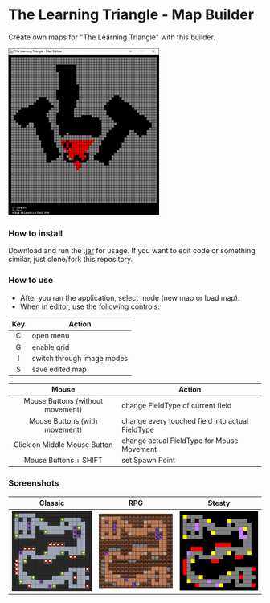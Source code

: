 # The Learning Triangle - Map Builder
Create own maps for "The Learning Triangle" with this builder.

<img src="https://github.com/KingMus/thelearningtriangle-mapbuilder/blob/master/TheLearningTriangle-MapBuilder/Images/TLT_Logo_in_Builder.PNG" width="300">

### How to install

Download and run the [.jar](https://github.com/KingMus/thelearningtriangle-mapbuilder/blob/master/TLT_MapBuilder.jar) for usage.
If you want to edit code or something similar, just clone/fork this repository.

### How to use

* After you ran the application, select mode (new map or load map).
* When in editor, use the following controls:

| Key | Action |
| :------: | ------ |
| C | open menu |
| G | enable grid |
| I | switch through image modes |
| S | save edited map |

| Mouse | Action |
| :------: | ------ |
| Mouse Buttons (without movement) | change FieldType of current field |
| Mouse Buttons (with movement) | change every touched field into actual FieldType |
| Click on Middle Mouse Button | change actual FieldType for Mouse Movement |
| Mouse Buttons + SHIFT | set Spawn Point |

### Screenshots

| Classic | RPG | Stesty |
| ------ | ------ | ------ |
| <img src="https://github.com/KingMus/thelearningtriangle-mapbuilder/blob/master/TheLearningTriangle-MapBuilder/Images/MapClassic.PNG" width="300"> | <img src="https://github.com/KingMus/thelearningtriangle-mapbuilder/blob/master/TheLearningTriangle-MapBuilder/Images/MapRPG.PNG" width="300"> | <img src="https://github.com/KingMus/thelearningtriangle-mapbuilder/blob/master/TheLearningTriangle-MapBuilder/Images/MapOld.PNG" width="300"> |
